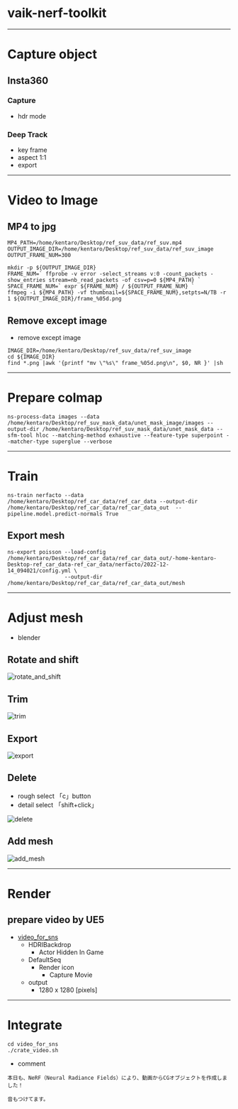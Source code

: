 # vaik-nerf-toolkit

-----------

# Capture object

## Insta360

### Capture
- hdr mode

### Deep Track
- key frame
- aspect 1:1
- export

-----------

# Video to Image

## MP4 to jpg

```shell
MP4_PATH=/home/kentaro/Desktop/ref_suv_data/ref_suv.mp4
OUTPUT_IMAGE_DIR=/home/kentaro/Desktop/ref_suv_data/ref_suv_image
OUTPUT_FRAME_NUM=300

mkdir -p ${OUTPUT_IMAGE_DIR}
FRAME_NUM=` ffprobe -v error -select_streams v:0 -count_packets -show_entries stream=nb_read_packets -of csv=p=0 ${MP4_PATH} `
SPACE_FRAME_NUM=` expr ${FRAME_NUM} / ${OUTPUT_FRAME_NUM} `
ffmpeg -i ${MP4_PATH} -vf thumbnail=${SPACE_FRAME_NUM},setpts=N/TB -r 1 ${OUTPUT_IMAGE_DIR}/frame_%05d.png
```

## Remove except image

- remove except image

```shell
IMAGE_DIR=/home/kentaro/Desktop/ref_suv_data/ref_suv_image
cd ${IMAGE_DIR}
find *.png |awk '{printf "mv \"%s\" frame_%05d.png\n", $0, NR }' |sh
```

----------


# Prepare colmap

```shell
ns-process-data images --data /home/kentaro/Desktop/ref_suv_mask_data/unet_mask_image/images --output-dir /home/kentaro/Desktop/ref_suv_mask_data/unet_mask_data --sfm-tool hloc --matching-method exhaustive --feature-type superpoint --matcher-type superglue --verbose
```

-----------

# Train

```shell
ns-train nerfacto --data /home/kentaro/Desktop/ref_car_data/ref_car_data --output-dir /home/kentaro/Desktop/ref_car_data/ref_car_data_out  --pipeline.model.predict-normals True
```

## Export mesh
```shell
ns-export poisson --load-config /home/kentaro/Desktop/ref_car_data/ref_car_data_out/-home-kentaro-Desktop-ref_car_data-ref_car_data/nerfacto/2022-12-14_094021/config.yml \
                  --output-dir /home/kentaro/Desktop/ref_car_data/ref_car_data_out/mesh
```

--------

# Adjust mesh
- blender

## Rotate and shift

![rotate_and_shift](doc/rotate_shift.gif)

## Trim

![trim](doc/trim.gif)


## Export

![export](doc/export.gif)

## Delete
- rough select 「c」button
- detail select 「shift+click」

![delete](doc/delete.gif)

## Add mesh

![add_mesh](doc/add_mesh.gif)

-------

# Render

## prepare video by UE5
- [video_for_sns](https://drive.google.com/file/d/16unWZmbYkJuuNoWSi7FNVFZ3HeMjNkS0/view?usp=sharing)
  - HDRIBackdrop
    - Actor Hidden In Game
  - DefaultSeq
    - Render icon
      - Capture Movie
  - output
    - 1280 x 1280 [pixels]

--------

# Integrate

```shell
cd video_for_sns
./crate_video.sh
```

- comment

```
本日も、NeRF（Neural Radiance Fields）により、動画からCGオブジェクトを作成しました！

音もつけてます。
```
